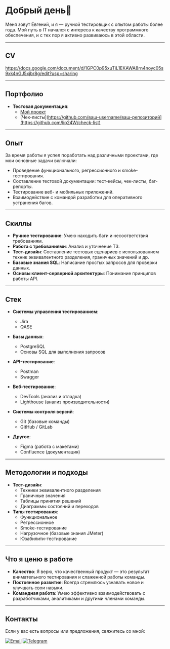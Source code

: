 # Добрый день👋

Меня зовут Евгений, и я — ручной тестировщик с опытом работы более года. Мой путь в IT начался с интереса к качеству программного обеспечения, и с тех пор я активно развиваюсь в этой области.

---


## CV
https://docs.google.com/document/d/1GPC0p95xuTiL1EKAWA8rn4noyc05s9xk4nGJ5xjbr8g/edit?usp=sharing

---

## Портфолио

- **Тестовая документация**:
  - [Мой проект](https://github.com/lip24W/Test-cases)
  - [Чек-листы](https://github.com/ваш-username/ваш-репозиторий](https://github.com/lip24W/check-list)
---

## Опыт

За время работы я успел поработать над различными проектами, где мои основные задачи включали:

- Проведение функционального, регрессионного и smoke-тестирования.
- Составление тестовой документации: тест-кейсы, чек-листы, баг-репорты.
- Тестирование веб- и мобильных приложений.
- Взаимодействие с командой разработки для оперативного устранения багов.

---
## Скиллы

- **Ручное тестирование**: Умею находить баги и несоответствия требованиям.
- **Работа с требованиями**: Анализ и уточнение ТЗ.
- **Тест-дизайн**: Составление тестовых сценариев с использованием техник эквивалентного разделения, граничных значений и др.
- **Базовые знания SQL**: Написание простых запросов для проверки данных.
- **Основы клиент-серверной архитектуры**: Понимание принципов работы API.

---

## Стек

- **Системы управления тестированием**:
  - Jira
  - QASE
- **Базы данных**:
  - PostgreSQL
  - Основы SQL для выполнения запросов
- **API-тестирование**:
  - Postman
  - Swagger

- **Веб-тестирование**:
  - DevTools (анализ и отладка)
  - Lighthouse (анализ производительности)


- **Системы контроля версий**:
  - Git (базовые команды)
  - GitHub / GitLab
  
- **Другое**:
  - Figma (работа с макетами)
  - Confluence (документация)
 

---

## Методологии и подходы

- **Тест-дизайн**:
  - Техники эквивалентного разделения
  - Граничные значения
  - Таблицы принятия решений
  - Диаграммы состояний и переходов
- **Типы тестирования**:
  - Функциональное
  - Регрессионное
  - Smoke-тестирование
  - Нагрузочное (базовые знания JMeter)
  - Юзабилити-тестирование
---
## Что я ценю в работе

- **Качество**: Я верю, что качественный продукт — это результат внимательного тестирования и слаженной работы команды.
- **Постоянное развитие**: Всегда стремлюсь узнавать новое и улучшать свои навыки.
- **Командная работа**: Умею эффективно взаимодействовать с разработчиками, аналитиками и другими членами команды.

---


## Контакты

Если у вас есть вопросы или предложения, свяжитесь со мной:

[![Email](https://img.shields.io/badge/Email-lipinetsky@gmail.com-blue?style=flat-square&logo=gmail)](mailto:lipinetsky@gmail.com)
[![Telegram](https://img.shields.io/badge/Telegram-@evgeniilipinetsky-blue?style=flat-square&logo=telegram)](https://t.me/evgeniilipinetsky)

